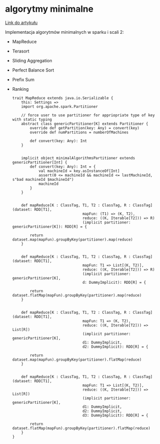 # algorytmy minimalne
[Link do artykułu](https://www.researchgate.net/publication/262218295_Minimal_MapReduce_algorithms)

Implementacja algorytmów minimalnych w sparku i scali 2:

- MapReduce
- Terasort
- Sliding Aggregation
- Perfect Balance Sort
- Prefix Sum
- Ranking



      trait MapReduce extends java.io.Serializable {
          this: Settings =>
          import org.apache.spark.Partitioner
          
          // force user to use partitioner for appriopriate type of key with static typing
          abstract class genericPartitioner[K] extends Partitioner { 
              override def getPartition(key: Any) = convert(key)
              override def numPartitions = numberOfMachines
              
              def convert(key: Any): Int
          }
          
          
          implicit object minimalAlgorithmsPartitioner extends genericPartitioner[Int] {
              def convert(key: Any): Int = { 
                  val machineId = key.asInstanceOf[Int]
                  assert(0 <= machineId && machineId <= lastMachineId, s"bad machineId $machineId")
                  machineId
              }
          }
          
          
          def mapReduce[K : ClassTag, T1, T2 : ClassTag, R : ClassTag](dataset: RDD[T1], 
                                      mapFun: (T1) => (K, T2), 
                                      reduce: ((K, Iterable[T2])) => R)
                                      (implicit partitioner: genericPartitioner[K]): RDD[R] = {
                                          
              return dataset.map(mapFun).groupByKey(partitioner).map(reduce)
          }
          
          
          def mapReduce[K : ClassTag, T1, T2 : ClassTag, R : ClassTag](dataset: RDD[T1], 
                                      mapFun: T1 => List[(K, T2)], 
                                      reduce: ((K, Iterable[T2])) => R)
                                      (implicit partitioner: genericPartitioner[K], 
                                      d: DummyImplicit): RDD[R] = {
                                          
              return dataset.flatMap(mapFun).groupByKey(partitioner).map(reduce)
          }
          
          
          def mapReduce[K : ClassTag, T1, T2 : ClassTag, R : ClassTag](dataset: RDD[T1], 
                                      mapFun: T1 => (K, T2), 
                                      reduce: ((K, Iterable[T2])) => List[R])
                                      (implicit partitioner: genericPartitioner[K], 
                                      d1: DummyImplicit,
                                      d2: DummyImplicit): RDD[R] = {
              
              return dataset.map(mapFun).groupByKey(partitioner).flatMap(reduce)
          }
                                          
                                          
          def mapReduce[K : ClassTag, T1, T2 : ClassTag, R : ClassTag](dataset: RDD[T1], 
                                      mapFun: T1 => List[(K, T2)], 
                                      reduce: ((K, Iterable[T2])) => List[R])
                                      (implicit partitioner: genericPartitioner[K], 
                                      d1: DummyImplicit,
                                      d2: DummyImplicit,
                                      d3: DummyImplicit): RDD[R] = {
                                          
              return dataset.flatMap(mapFun).groupByKey(partitioner).flatMap(reduce)
          }
      }
